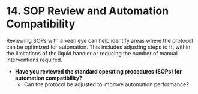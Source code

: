 # 14. SOP Review and Automation Compatibility

Reviewing SOPs with a keen eye can help identify areas where the protocol can be optimized for automation. This includes adjusting steps to fit within the limitations of the liquid handler or reducing the number of manual interventions required.

* **Have you reviewed the standard operating procedures (SOPs) for automation compatibility?**
  * Can the protocol be adjusted to improve automation performance?
